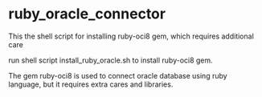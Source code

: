 # ruby_oracle_connector
This the shell script for installing ruby-oci8 gem, which requires additional care

run shell script install_ruby_oracle.sh to install ruby-oci8 gem.

The gem ruby-oci8 is used to connect oracle database using ruby language, but it requires extra cares and libraries.
